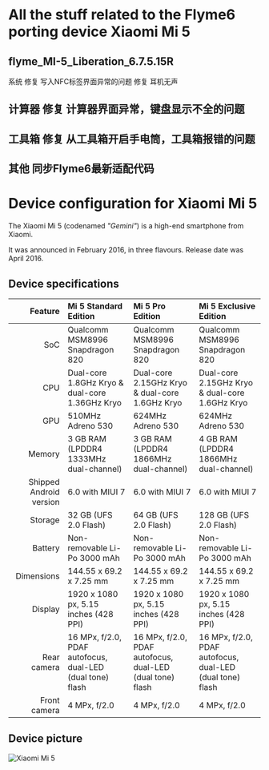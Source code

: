 # All the stuff related to the Flyme6 porting device Xiaomi Mi 5


## flyme_MI-5_Liberation_6.7.5.15R
系统
修复 写入NFC标签界面异常的问题
修复 耳机无声

计算器
修复 计算器界面异常，键盘显示不全的问题
-
工具箱
修复 从工具箱开启手电筒，工具箱报错的问题
-
其他
同步Flyme6最新适配代码
-

Device configuration for Xiaomi Mi 5
==============

The Xiaomi Mi 5 (codenamed _"Gemini"_) is a high-end smartphone from Xiaomi.

It was announced in February 2016, in three flavours. Release date was April 2016.

## Device specifications

| Feature      | Mi 5 Standard Edition                           | Mi 5 Pro Edition                                | Mi 5 Exclusive Edition                         |
| -----------: | :---------------------------------------------- | :---------------------------------------------- | :--------------------------------------------- |
| SoC          | Qualcomm MSM8996 Snapdragon 820                 | Qualcomm MSM8996 Snapdragon 820                 | Qualcomm MSM8996 Snapdragon 820                |
| CPU          | Dual-core 1.8GHz Kryo & dual-core 1.36GHz Kryo  | Dual-core 2.15GHz Kryo & dual-core 1.6GHz Kryo  | Dual-core 2.15GHz Kryo & dual-core 1.6GHz Kryo |
| GPU          | 510MHz Adreno 530                               | 624MHz Adreno 530                               | 624MHz Adreno 530                              |
| Memory       | 3 GB RAM (LPDDR4 1333MHz dual-channel)          | 3 GB RAM (LPDDR4 1866MHz dual-channel)          | 4 GB RAM (LPDDR4 1866MHz dual-channel)         |
| Shipped Android version | 6.0 with MIUI 7                      | 6.0 with MIUI 7                                 | 6.0 with MIUI 7                                |
| Storage      | 32 GB (UFS 2.0 Flash)                           | 64 GB (UFS 2.0 Flash)                           | 128 GB (UFS 2.0 Flash)                         |
| Battery      | Non-removable Li-Po 3000 mAh                    | Non-removable Li-Po 3000 mAh                    | Non-removable Li-Po 3000 mAh                   |
| Dimensions   | 144.55 x 69.2 x 7.25 mm                         | 144.55 x 69.2 x 7.25 mm                         | 144.55 x 69.2 x 7.25 mm                        |
| Display      | 1920 x 1080 px, 5.15 inches (428 PPI)           | 1920 x 1080 px, 5.15 inches (428 PPI)           | 1920 x 1080 px, 5.15 inches (428 PPI)          |
| Rear camera  | 16 MPx, f/2.0, PDAF autofocus, dual-LED (dual tone) flash | 16 MPx, f/2.0, PDAF autofocus, dual-LED (dual tone) flash | 16 MPx, f/2.0, PDAF autofocus, dual-LED (dual tone) flash |
| Front camera | 4 MPx, f/2.0                                    | 4 MPx, f/2.0                                    | 4 MPx, f/2.0                                   |

## Device picture

![Xiaomi Mi 5](http://xiaomi-mi.com/uploads/CatalogueImage/xiaomi-mi-5-black-01_14051_1456305832.jpg "Xiaomi Mi 5 in black")
